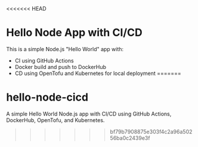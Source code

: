 <<<<<<< HEAD
# Hello Node App with CI/CD

This is a simple Node.js "Hello World" app with:

- CI using GitHub Actions
- Docker build and push to DockerHub
- CD using OpenTofu and Kubernetes for local deployment
=======
# hello-node-cicd
A simple Hello World Node.js app with CI/CD using GitHub Actions, DockerHub, OpenTofu, and Kubernetes.
>>>>>>> bf79b7908875e303f4c2a96a50256ba0c2439e3f
